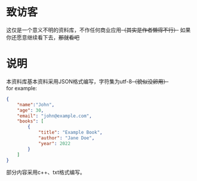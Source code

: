 # 致访客
这仅是一个意义不明的资料库，不作任何商业应用<del>（其实是作者懒得不行）</del>
如果你还愿意继续看下去，<del>那就看吧</del>
# 说明
本资料库基本资料采用JSON格式编写，字符集为utf-8<del>（貌似没卵用）</del>\
for example:
~~~json
{
    "name":"John",
    "age": 30,
    "email": "john@example.com",
    "books": [
        {
            "title": "Example Book",
            "author": "Jane Doe",
            "year": 2022
        }
    ]
}
~~~
部分内容采用c++、txt格式编写。